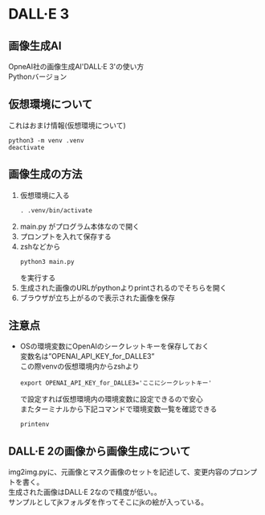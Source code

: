 # DALL·E 3
## 画像生成AI
OpneAI社の画像生成AI'DALL·E 3'の使い方  
Pythonバージョン
## 仮想環境について
これはおまけ情報(仮想環境について)
```
python3 -m venv .venv
deactivate
```
## 画像生成の方法
1. 仮想環境に入る  
    ```
    . .venv/bin/activate
    ```
1. main.py がプログラム本体なので開く
1. プロンプトを入れて保存する
1. zshなどから
    ```
    python3 main.py
    ```
    を実行する
1. 生成された画像のURLがpythonよりprintされるのでそちらを開く
1. ブラウザが立ち上がるので表示された画像を保存

## 注意点
- OSの環境変数にOpenAIのシークレットキーを保存しておく  
変数名は”OPENAI_API_KEY_for_DALLE3”  
この際venvの仮想環境内からzshより
    ```
    export OPENAI_API_KEY_for_DALLE3='ここにシークレットキー'
    ```
    で設定すれば仮想環境内の環境変数に設定できるので安心  
    またターミナルから下記コマンドで環境変数一覧を確認できる
    ```
    printenv
    ```
## DALL·E 2の画像から画像生成について
img2img.pyに、元画像とマスク画像のセットを記述して、変更内容のプロンプトを書く。  
生成された画像はDALL·E 2なので精度が低い。。  
サンプルとしてjkフォルダを作ってそこにjkの絵が入っている。